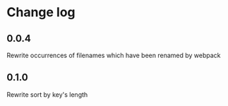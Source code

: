 # Change log

## 0.0.4

Rewrite occurrences of filenames which have been renamed by webpack

## 0.1.0

Rewrite sort by key's length

